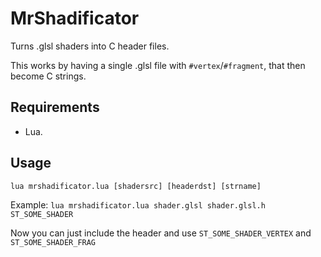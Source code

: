 # MrShadificator

Turns .glsl shaders into C header files.

This works by having a single .glsl file with `#vertex`/`#fragment`, that then become C strings.

## Requirements

- Lua.

## Usage

`lua mrshadificator.lua [shadersrc] [headerdst] [strname]`

Example: `lua mrshadificator.lua shader.glsl shader.glsl.h ST_SOME_SHADER`

Now you can just include the header and use `ST_SOME_SHADER_VERTEX` and `ST_SOME_SHADER_FRAG`
